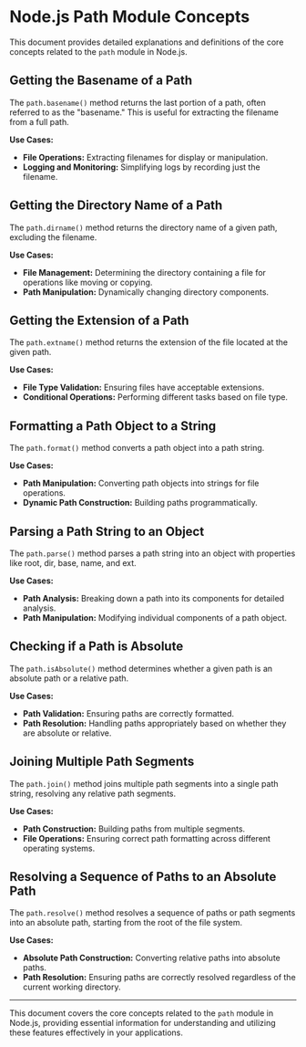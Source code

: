 # Node.js Path Module Concepts

This document provides detailed explanations and definitions of the core
concepts related to the `path` module in Node.js.

## Getting the Basename of a Path

The `path.basename()` method returns the last portion of a path, often referred
to as the "basename." This is useful for extracting the filename from a full
path.

**Use Cases:**

- **File Operations:** Extracting filenames for display or manipulation.
- **Logging and Monitoring:** Simplifying logs by recording just the filename.

## Getting the Directory Name of a Path

The `path.dirname()` method returns the directory name of a given path,
excluding the filename.

**Use Cases:**

- **File Management:** Determining the directory containing a file for
  operations like moving or copying.
- **Path Manipulation:** Dynamically changing directory components.

## Getting the Extension of a Path

The `path.extname()` method returns the extension of the file located at the
given path.

**Use Cases:**

- **File Type Validation:** Ensuring files have acceptable extensions.
- **Conditional Operations:** Performing different tasks based on file type.

## Formatting a Path Object to a String

The `path.format()` method converts a path object into a path string.

**Use Cases:**

- **Path Manipulation:** Converting path objects into strings for file
  operations.
- **Dynamic Path Construction:** Building paths programmatically.

## Parsing a Path String to an Object

The `path.parse()` method parses a path string into an object with properties
like root, dir, base, name, and ext.

**Use Cases:**

- **Path Analysis:** Breaking down a path into its components for detailed
  analysis.
- **Path Manipulation:** Modifying individual components of a path object.

## Checking if a Path is Absolute

The `path.isAbsolute()` method determines whether a given path is an absolute
path or a relative path.

**Use Cases:**

- **Path Validation:** Ensuring paths are correctly formatted.
- **Path Resolution:** Handling paths appropriately based on whether they are
  absolute or relative.

## Joining Multiple Path Segments

The `path.join()` method joins multiple path segments into a single path string,
resolving any relative path segments.

**Use Cases:**

- **Path Construction:** Building paths from multiple segments.
- **File Operations:** Ensuring correct path formatting across different
  operating systems.

## Resolving a Sequence of Paths to an Absolute Path

The `path.resolve()` method resolves a sequence of paths or path segments into
an absolute path, starting from the root of the file system.

**Use Cases:**

- **Absolute Path Construction:** Converting relative paths into absolute paths.
- **Path Resolution:** Ensuring paths are correctly resolved regardless of the
  current working directory.

---

This document covers the core concepts related to the `path` module in Node.js,
providing essential information for understanding and utilizing these features
effectively in your applications.
